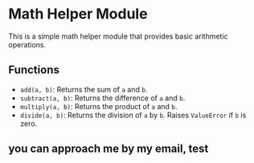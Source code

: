 # Math Helper Module

This is a simple math helper module that provides basic arithmetic operations.

## Functions

- `add(a, b)`: Returns the sum of `a` and `b`.
- `subtract(a, b)`: Returns the difference of `a` and `b`.
- `multiply(a, b)`: Returns the product of `a` and `b`.
- `divide(a, b)`: Returns the division of `a` by `b`. Raises `ValueError` if `b` is zero.

## you can approach me by my email, test